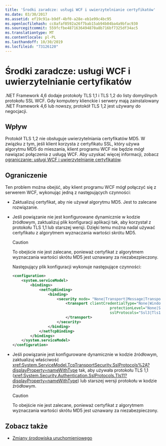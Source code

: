 ```yaml
---
title: 'Środki zaradcze: usługi WCF i uwierzytelnianie certyfikatów'
ms.date: 03/30/2017
ms.assetid: ef19c91a-b9df-4bf0-a28e-eb1e99c4bc95
ms.openlocfilehash: cc8afaf0592a26f7bab15ab94b04ba4a9bfac930
ms.sourcegitcommit: 559fcfbe4871636494870a8b716bf7325df34ac5
ms.translationtype: MT
ms.contentlocale: pl-PL
ms.lasthandoff: 10/30/2019
ms.locfileid: "73126120"
---
```

# <a name="mitigation-wcf-services-and-certificate-authentication"></a>Środki zaradcze: usługi WCF i uwierzytelnianie certyfikatów

.NET Framework 4,6 dodaje protokoły TLS 1,1 i TLS 1,2 do listy domyślnych protokołu SSL WCF. Gdy komputery klienckie i serwery mają zainstalowany .NET Framework 4,6 lub nowszy, protokół TLS 1,2 jest używany do negocjacji.

## <a name="impact"></a>Wpływ

Protokół TLS 1,2 nie obsługuje uwierzytelniania certyfikatów MD5. W związku z tym, jeśli klient korzysta z certyfikatu SSL, który używa algorytmu MD5 do mieszania, klient programu WCF nie będzie mógł nawiązać połączenia z usługą WCF. Aby uzyskać więcej informacji, zobacz [ograniczanie: usługi WCF i uwierzytelnianie certyfikatów](mitigation-wcf-services-and-certificate-authentication.md).

## <a name="mitigation"></a>Ograniczenie

Ten problem można obejść, aby klient programu WCF mógł połączyć się z serwerem WCF, wykonując jedną z następujących czynności:

- Zaktualizuj certyfikat, aby nie używał algorytmu MD5. Jest to zalecane rozwiązanie.

- Jeśli powiązanie nie jest konfigurowane dynamicznie w kodzie źródłowym, zaktualizuj plik konfiguracji aplikacji tak, aby korzystał z protokołu TLS 1,1 lub starszej wersji. Dzięki temu można nadal używać certyfikatu z algorytmem wyznaczania wartości skrótu MD5.

  > [!CAUTION]
  > To obejście nie jest zalecane, ponieważ certyfikat z algorytmem wyznaczania wartości skrótu MD5 jest uznawany za niezabezpieczony.

  Następujący plik konfiguracji wykonuje następujące czynności:

  ```xml
  <configuration>
      <system.serviceModel>
          <bindings>
              <netTcpBinding>
                  <binding>
                      <security mode= "None|Transport|Message|TransportWithMessageCredential" >
                          <transport clientCredentialType="None|Windows|Certificate"
                                              protectionLevel="None|Sign|EncryptAndSign"
                                              sslProtocols="Ssl3|Tls1|Tls11">
                          </transport>
                      </security>
                  </binding>
              </netTcpBinding>
          </bindings>
      </system.serviceModel>
  </configuration>
  ```

- Jeśli powiązanie jest konfigurowane dynamicznie w kodzie źródłowym, zaktualizuj właściwość <xref:System.ServiceModel.TcpTransportSecurity.SslProtocols%2A?displayProperty=nameWithType> tak, aby używała protokołu TLS 1,1 (<xref:System.Security.Authentication.SslProtocols.Tls11?displayProperty=nameWithType>) lub starszej wersji protokołu w kodzie źródłowym.

  > [!CAUTION]
  > To obejście nie jest zalecane, ponieważ certyfikat z algorytmem wyznaczania wartości skrótu MD5 jest uznawany za niezabezpieczony.

## <a name="see-also"></a>Zobacz także

- [Zmiany środowiska uruchomieniowego](runtime-changes-in-the-net-framework-4-6.md)
